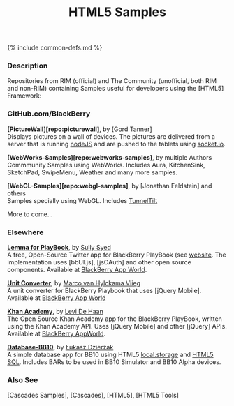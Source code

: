 ﻿---
title: HTML5 Samples
oneline: Showcasing the HTML5 Technology
tags: html5, blackberry10, samples

layout: basic
---
{% include common-defs.md %}

### Description
Repositories from RIM (official) and The Community (unofficial, both RIM and non-RIM)
containing Samples useful for developers using the [HTML5] Framework:

### GitHub.com/BlackBerry

**[PictureWall][repo:picturewall]**, by [Gord Tanner]  
Displays pictures on a wall of devices.  The pictures are delivered from a server that is running
[nodeJS](http://nodejs.org/) and are pushed to the tablets using [socket.io](http://socket.io/).

**[WebWorks-Samples][repo:webworks-samples]**, by multiple Authors  
Commmunity Samples using WebWorks.  Includes Aura, KitchenSink, SketchPad, SwipeMenu, Weather and many more samples.

**[WebGL-Samples][repo:webgl-samples]**, by [Jonathan Feldstein] and others  
Samples specially using WebGL. Includes [TunnelTilt](http://appworld.blackberry.com/webstore/content/79082/?lang=en)

More to come...

### Elsewhere

**[Lemma for PlayBook](https://github.com/yllus/Lemma-for-the-BlackBerry-PlayBook "Lemma for the BlackBerry PlayBook")**, by [Sully Syed](http://yllus.com/)  
A free, Open-Source Twitter app for BlackBerry PlayBook (see [website](http://lemmaforplaybook.com/).  The implementation uses [bbUI.js], [jsOAuth] and other open source components. Available at [BlackBerry App World](http://appworld.blackberry.com/webstore/content/54868/?lang=en).

**[Unit Converter](https://github.com/TheMarco/Unit-Converter "Unit Converter")**, by [Marco van Hylckama Vlieg](http://www.i-marco.nl/)  
A unit converter for BlackBerry Playbook that uses [jQuery Mobile].  Available at [BlackBerry App World](http://appworld.blackberry.com/webstore/content/32461/?lang=en)

**[Khan Academy](https://github.com/levidehaan/KABook "A Khan Academy app for the Blackberry Playbook")**, by [Levi De Haan](http://github.com/levidehaan)  
The Open Source Khan Academy app for the BlackBerry PlayBook, written using the Khan Academy API.
Uses [jQuery Mobile] and other [jQuery] APIs. Available at [BlackBerry AppWorld](http://appworld.blackberry.com/webstore/content/93322/?lang=en).

**[Database-BB10](https://github.com/bbjampolska/Database-BB10)**, by [Łukasz Dzierżak](http://twitter.com/ddluk)  
A simple database app for BB10 using HTML5
[local.storage](http://www.w3.org/TR/webstorage/#storage) and
[HTML5 SQL](http://www.w3.org/TR/webdatabase/).  Includes BARs to be used in BB10 Simulator and BB10 Alpha devices.

### Also See
[Cascades Samples], [Cascades], [HTML5], [HTML5 Tools]
